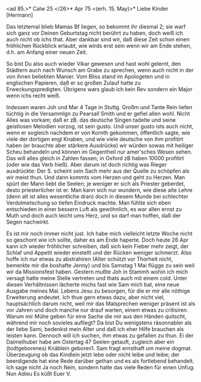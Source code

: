 <ad 85.>* Calw 25 </26>* Apr 75
 <(erh. 15. May)>*
Liebe Kinder [Hermann]

Das letztemal blieb Mamas Bf liegen, so bekommt ihr diesmal 2; sie warf sich ganz vor Deinen Geburtstag nicht berührt zu haben, doch weiß ich auch nicht ob ichs that. Aber dankbar sind wir, daß diese Zeit schon einen fröhlichen Rückblick erlaubt, wie wirds erst sein wenn wir am Ende stehen, d.h. am Anfang einer neuen Zeit.

So bist Du also auch wieder Vikar gewesen und hast wohl gelernt, den Städtern auch nach Wunsch am Grabe zu sprechen, wenn auch nicht in der von ihnen beliebten Manier. Vom Bliss stand im Apologeten und in englischen Papieren, daß er so großen Zulauf hatte zu Erweckungspredigten. Übrigens wars glaub ich kein Rev sondern ein Major wenn ichs recht weiß.

Indessen waren Joh und Mar 4 Tage in Stuttg. Großm und Tante Rein liefen tüchtig in die Versammlgn zu Pearsall Smith und er gefiel allen wohl. Nicht Alles was vorkam; daß er zB. das deutsche Singen tadelte und seine geistlosen Melodien vorzog, ist sein gusto. Und unser gusto ists auch nicht, wenn er sogleich nachdem er von Kornth gekommen, öffentlich sagte, wie viele der dortigen engl Knaben, und wie viele deutsche von ihm profitirt haben (er brauchte aber stärkere Ausdrücke) wir würden sowas mit heiliger Scheu behandeln und können im Gegentheil nur amer'sches Wesen sehen. Das will alles gleich in Zahlen fassen; in Oxford zB haben 10000 profitirt (oder wie das Verb hieß). Aber darum ist doch richtig was Rieger ausdrückte: Der S. scheint sein Sach mehr aus der Quelle zu schöpfen als wir meist thun. Und dann kommts vom Herzen und geht zu Herzen. Man spürt der Mann liebt die Seelen; je weniger er sich als Priester geberdet, desto priesterlicher ist er. Man kann sich nur wundern, wie diese alte Lehre (denn alt ist alles wesentliche dran) doch in diesem Munde bei schlechter Verdolmetschung so tiefen Eindruck machte. Man fühlte sich eben entschieden in einer bessern Luft als gewöhnlich, es war allen ernst zu Muth und doch auch leicht ums Herz, und so darf man hoffen, daß der Segen nachwirkt.

Es ist mir noch immer nicht just. Ich habe mich vielleicht letzte Woche nicht so geschont wie ich sollte, daher es am Ende haperte. Doch heute 26 Apr kann ich wieder fröhlicher schreiben, daß sich kein Fieber mehr zeigt, der Schlaf und Appetit wieder einstellt und der Rücken weniger schmerzt. Also hoffe ich nur etwas zu abstrahiren (Alter schützt vor Thorheit nicht, bemerkte mir die boshafte Jenny) und bis Samstag 1 Mai flügge zu sein weil wir da Missionsfest haben. Gestern mußte Joh in Stammh wohin ich mich versagt hatte meine Stelle vertreten und thats auch mit einem cold. Unter diesen Verhältnissen lächerte michs fast wie Sam mich bat, eine neue Ausgabe meines Mal. Lebens Jesu zu besorgen, für die er mir alle nöthige Erweiterung andeutet. Ich thue gern etwas dazu, aber nicht viel, hauptsächlich darum nicht, weil mir das Malsprechen weniger präsent ist als vor Jahren und doch manche nur drauf warten, einem etwas zu critisiren. Warum mir Mühe geben für eine Sache die mir aus den Händen quitscht, während mir noch sovieles aufliegt? Da bist Du wenigstens räsonnabler als der liebe Sami, bedenkst mein Alter und daß ich eher Hilfe brauchen als leisten kann. Dennoch will ich suchen, ihm etwas zu gefallen zu thun. Ei der Daimelhuber habe am Ostertag 47 Seelen getauft, zugleich aber ein (todtgeborenes) Knäblein geboren1. Sam fragt ernsthaft um meine dogmat. Überzeugung ob das Kindlein jetzt lebe oder nicht leibe und leibe; der beerdigende hat eine Rede darüber gethan und es als fortlebend behandelt. Ich sage nicht Ja noch Nein, sondern halte das viele Reden für einen Unfug. Nun Adieu
 Es küßt Euer V.

